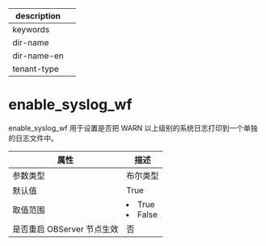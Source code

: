 |description||
|---|---|
|keywords||
|dir-name||
|dir-name-en||
|tenant-type||

# enable_syslog_wf

enable_syslog_wf 用于设置是否把 WARN 以上级别的系统日志打印到一个单独的日志文件中。


|      **属性**      |                                                 **描述**                                                 |
|------------------|--------------------------------------------------------------------------------------------------------|
| 参数类型             | 布尔类型                |
| 默认值              | True                |
| 取值范围             | <li> True   <li> False    |
| 是否重启 OBServer 节点生效 | 否                   |



